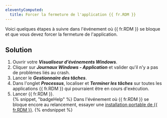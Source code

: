 ```yaml
---
eleventyComputed:
  title: Forcer la fermeture de l'application {{ fr.RDM }}
---
```

Voici quelques étapes à suivre dans l'événement où {{ fr.RDM }} se bloque et que vous devez forcer la fermeture de l'application.
## Solution
1. Ouvrir votre ***Visualiseur d'événements Windows***.
2. Cliquer sur ***Journaux Windows - Application*** et valider qu'il n'y a pas de problèmes liés au crash.
3. Lancer le ***Gestionnaire des tâches***.
4. Dans l'onglet ***Processus***, localiser et ***Terminer les tâches*** sur toutes les applications {{ fr.RDM }} qui pourraient être en cours d'exécution.
5. Lancer {{ fr.RDM }}.  
{% snippet, "badgeHelp" %}
Dans l'événement où {{ fr.RDM }} se bloque encore au relancement, essayer une [installation portable de {{ fr.RDM }}](/rdm/kb/rdm-windows/how-to-articles/portable-rdm-installation/).
{% endsnippet %}
